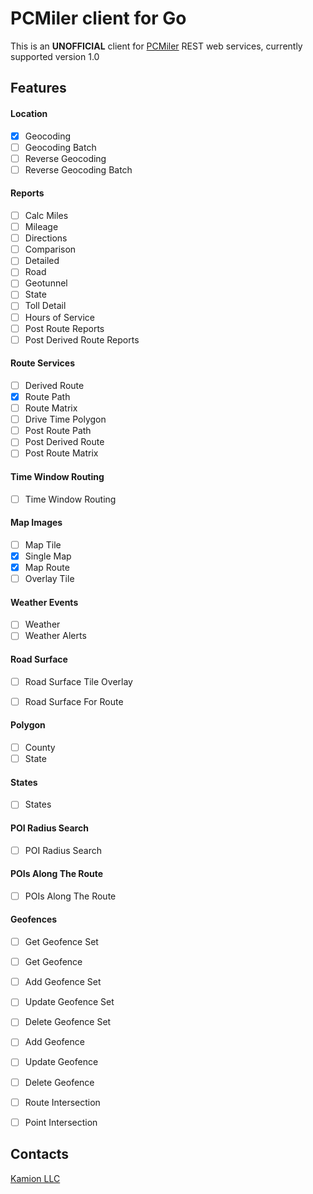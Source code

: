 # PCMiler client for Go
This is an __UNOFFICIAL__ client for [PCMiler](https://www.pcmiler.com/) REST web services, currently supported version 1.0

## Features

#### Location
- [x] Geocoding
- [ ] Geocoding Batch
- [ ] Reverse Geocoding
- [ ] Reverse Geocoding Batch

#### Reports
- [ ] Calc Miles
- [ ] Mileage
- [ ] Directions
- [ ] Comparison
- [ ] Detailed
- [ ] Road
- [ ] Geotunnel
- [ ] State
- [ ] Toll Detail
- [ ] Hours of Service
- [ ] Post Route Reports
- [ ] Post Derived Route Reports

#### Route Services
- [ ] Derived Route
- [x] Route Path
- [ ] Route Matrix
- [ ] Drive Time Polygon
- [ ] Post Route Path
- [ ] Post Derived Route
- [ ] Post Route Matrix

#### Time Window Routing
- [ ] Time Window Routing

#### Map Images
- [ ] Map Tile
- [x] Single Map
- [x] Map Route
- [ ] Overlay Tile

#### Weather Events
- [ ] Weather
- [ ] Weather Alerts

#### Road Surface
- [ ] Road Surface Tile Overlay
- [ ] Road Surface For Route


#### Polygon
- [ ] County
- [ ] State

#### States
- [ ] States

#### POI Radius Search
- [ ] POI Radius Search

#### POIs Along The Route
- [ ] POIs Along The Route

#### Geofences
- [ ] Get Geofence Set
- [ ] Get Geofence
- [ ] Add Geofence Set
- [ ] Update Geofence Set
- [ ] Delete Geofence Set
- [ ] Add Geofence
- [ ] Update Geofence
- [ ] Delete Geofence
- [ ] Route Intersection
- [ ] Point Intersection


## Contacts
[Kamion LLC](https://kamion.io)

